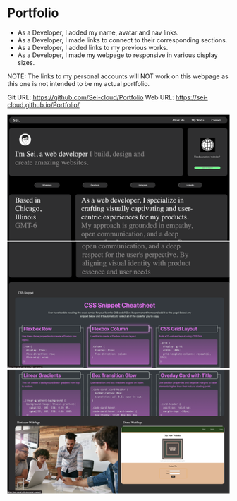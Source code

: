 # Portfolio
* As a Developer, I added my name, avatar and nav links.
* As a Developer, I made links to connect to their corresponding sections.
* As a Developer, I added links to my previous works.
* As a Developer, I made my webpage to responsive in various display sizes.

NOTE:
The links to my personal accounts will NOT work on this webpage as this one is not intended to be my actual portfolio.

Git URL: https://github.com/Sei-cloud/Portfolio
Web URL: https://sei-cloud.github.io/Portfolio/


![Portfolio](./assets/images/Page1.png)
![Portfolio](./assets/images/Page2.png)
![Portfolio](./assets/images/Page3.png)